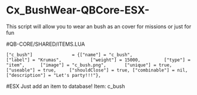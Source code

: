# Cx_BushWear-QBCore-ESX-
This script will allow you to wear an bush as an cover for missions or just for fun

#QB-CORE/SHARED/ITEMS.LUA

    ["c_bush"] 				 = {["name"] = "c_bush", 				["label"] = "Krumas", 			["weight"] = 15000, 		["type"] = "item", 		["image"] = "c_bush.png", 		["unique"] = true, 	["useable"] = true, 	["shouldClose"] = true, ["combinable"] = nil,   ["description"] = "Let's party!!!"},

#ESX
Just add an item to database!
Item: c_bush
